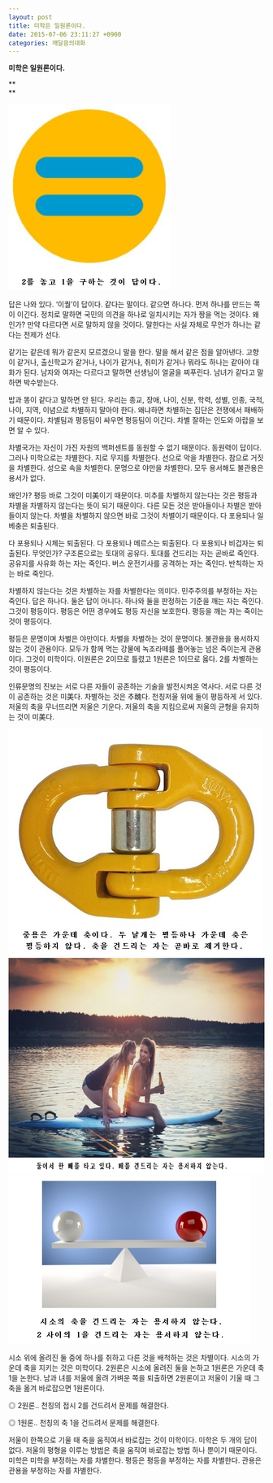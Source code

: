 ```yaml
---
layout: post
title: 미학은 일원론이다.
date: 2015-07-06 23:11:27 +0900
categories: 깨달음의대화
---
```

**미학은 일원론이다.** 

**  
** 

  



<img src="files/attach/images/198/967/604/227.jpg" alt="227.jpg" width="320" height="366" />   


  


답은 나와 있다. ‘이퀄’이 답이다. 같다는 말이다. 같으면 하나다. 먼저 하나를 만드는 쪽이 이긴다. 정치로 말하면 국민의 의견을 하나로 일치시키는 자가 짱을 먹는 것이다. 왜인가? 만약 다르다면 서로 말하지 않을 것이다. 말한다는 사실 자체로 무언가 하나는 같다는 전제가 선다. 

  


같기는 같은데 뭐가 같은지 모르겠으니 말을 한다. 말을 해서 같은 점을 알아낸다. 고향이 같거나, 출신학교가 같거나, 나이가 같거나, 취미가 같거나 뭐라도 하나는 같아야 대화가 된다. 남자와 여자는 다르다고 말하면 선생님이 얼굴을 찌푸린다. 남녀가 같다고 말하면 박수받는다. 

  


밥과 똥이 같다고 말하면 안 된다. 우리는 종교, 장애, 나이, 신분, 학력, 성별, 인종, 국적, 나이, 지역, 이념으로 차별하지 말아야 한다. 왜냐하면 차별하는 집단은 전쟁에서 패배하기 때문이다. 차별팀과 평등팀이 싸우면 평등팀이 이긴다. 차별 잘하는 인도와 아랍을 보면 알 수 있다. 

  


차별국가는 자신이 가진 자원의 백퍼센트를 동원할 수 없기 때문이다. 동원력이 답이다. 그러나 미학으로는 차별한다. 지로 무지를 차별한다. 선으로 악을 차별한다. 참으로 거짓을 차별한다. 성으로 속을 차별한다. 문명으로 야만을 차별한다. 모두 용서해도 불관용은 용서가 없다. 

  


왜인가? 평등 바로 그것이 미美이기 때문이다. 미추를 차별하지 않는다는 것은 평등과 차별을 차별하지 않는다는 뜻이 되기 때문이다. 다른 모든 것은 받아들이나 차별은 받아들이지 않는다. 차별을 차별하지 않으면 바로 그것이 차별이기 때문이다. 다 포용되나 일베충은 퇴출된다. 

  


다 포용되나 시체는 퇴출된다. 다 포용되나 메르스는 퇴출된다. 다 포용되나 비겁자는 퇴출된다. 무엇인가? 구조론으로는 토대의 공유다. 토대를 건드리는 자는 곧바로 죽인다. 공유지를 사유화 하는 자는 죽인다. 버스 운전기사를 공격하는 자는 죽인다. 반칙하는 자는 바로 죽인다. 

  


차별하지 않는다는 것은 차별하는 자를 차별한다는 의미다. 민주주의를 부정하는 자는 죽인다. 답은 하나다. 둘은 답이 아니다. 하나와 둘을 판정하는 기준을 깨는 자는 죽인다. 그것이 평등이다. 평등은 어떤 경우에도 평등 자신을 보호한다. 평등을 깨는 자는 죽이는 것이 평등이다. 

  


평등은 문명이며 차별은 야만이다. 차별을 차별하는 것이 문명이다. 불관용을 용서하지 않는 것이 관용이다. 모두가 함께 먹는 강물에 녹조라떼를 풀어놓는 넘은 죽이는게 관용이다. 그것이 미학이다. 이원론은 2이므로 틀렸고 1원론은 1이므로 옳다. 2를 차별하는 것이 평등이다. 

  


인류문명의 진보는 서로 다른 자들이 공존하는 기술을 발전시켜온 역사다. 서로 다른 것이 공존하는 것은 미美다. 차별하는 것은 추醜다. 천칭저울 위에 둘이 평등하게 서 있다. 저울의 축을 무너뜨리면 저울은 기운다. 저울의 축을 지킴으로써 저울의 균형을 유지하는 것이 미美다. 

  


<img src="files/attach/images/198/967/604/228.jpg" alt="228.jpg" width="500" height="448" />

  


<img src="files/attach/images/198/967/604/229.jpg" alt="229.jpg" width="700" height="427" />

  


<img src="files/attach/images/198/967/604/230.jpg" alt="230.jpg" width="478" height="329" />

  


시소 위에 올려진 둘 중에 하나를 취하고 다른 것을 배척하는 것은 차별이다. 시소의 가운데 축을 지키는 것은 미학이다. 2원론은 시소에 올려진 둘을 논하고 1원론은 가운데 축 1을 논한다. 남과 녀를 저울에 올려 가벼운 쪽을 퇴출하면 2원론이고 저울이 기울 때 그 축을 옮겨 바로잡으면 1원론이다.

  


◎ 2원론.. 천칭의 접시 2를 건드려서 문제를 해결한다.

◎ 1원론.. 천칭의 축 1을 건드려서 문제를 해결한다.



저울이 한쪽으로 기울 때 축을 움직여서 바로잡는 것이 미학이다. 미학은 두 개의 답이 없다. 저울의 평형을 이루는 방법은 축을 움직여 바로잡는 방법 하나 뿐이기 때문이다. 미학은 미학을 부정하는 자를 차별한다. 평등은 평등을 부정하는 자를 차별한다. 관용은 관용을 부정하는 자를 차별한다.